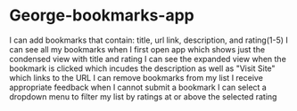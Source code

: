 # George-bookmarks-app
I can add bookmarks that contain: title, url link, description, and rating(1-5)
I can see all my bookmarks when I first open app which shows just the condensed view with title and rating
I can see the expanded view when the bookmark is clicked which incudes the description as well as "Visit Site" which links to the URL
I can remove bookmarks from my list
I receive appropriate feedback when I cannot submit a bookmark
I can select a dropdown menu to filter my list by ratings at or above the selected rating